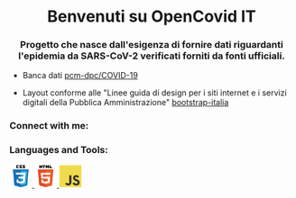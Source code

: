 <h1 align="center">Benvenuti su OpenCovid IT</h1>
<h3 align="center">Progetto che nasce dall'esigenza di fornire dati riguardanti l'epidemia da SARS-CoV-2 verificati forniti da fonti ufficiali.</h3>

- Banca dati [pcm-dpc/COVID-19](https://github.com/pcm-dpc/COVID-19)

- Layout conforme alle "Linee guida di design per i siti internet e i servizi digitali della Pubblica Amministrazione" [bootstrap-italia](https://github.com/italia/bootstrap-italia)

<h3 align="left">Connect with me:</h3>
<p align="left">
</p>

<h3 align="left">Languages and Tools:</h3>
<p align="left"> <a href="https://www.w3schools.com/css/" target="_blank" rel="noreferrer"> <img src="https://raw.githubusercontent.com/devicons/devicon/master/icons/css3/css3-original-wordmark.svg" alt="css3" width="40" height="40"/> </a> <a href="https://www.w3.org/html/" target="_blank" rel="noreferrer"> <img src="https://raw.githubusercontent.com/devicons/devicon/master/icons/html5/html5-original-wordmark.svg" alt="html5" width="40" height="40"/> </a> <a href="https://developer.mozilla.org/en-US/docs/Web/JavaScript" target="_blank" rel="noreferrer"> <img src="https://raw.githubusercontent.com/devicons/devicon/master/icons/javascript/javascript-original.svg" alt="javascript" width="40" height="40"/> </a> </p>

